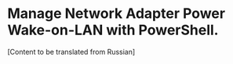 # Manage Network Adapter Power Wake-on-LAN with PowerShell.

[Content to be translated from Russian]
